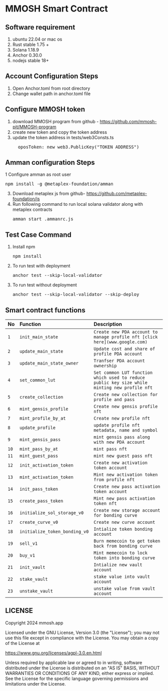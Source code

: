 # MMOSH Smart Contract

## Software requirement
1. ubuntu 22.04 or mac os
2. Rust stable 1.75 +
3. Solana 1.18.9
4. Anchor 0.30.0
5. nodejs stable 18+

## Account Configuration Steps
1. Open Anchor.toml from root directory
2. Change wallet path in anchor.toml file 

## Configure MMOSH token
1. download MMOSH program from github - https://github.com/mmosh-pit/MMOSH-program
2. create new token and copy the token address
3. update the token address in tests/web3Consts.ts
   <pre>  oposToken: new web3.PublicKey("TOKEN_ADDRESS")</pre>

## Amman configuration Steps
1 Configure amman as root user
   <pre>npm install -g @metaplex-foundation/amman</pre>
3. Download metaplex js from github- https://github.com/metaplex-foundation/js
4. Run following command to run local solana validator along with metaplex contracts
    <pre>amman start .ammanrc.js</pre>

## Test Case Command
1. Install npm
   <pre>npm install </pre>
1. To run test with deployment 
   <pre>anchor test --skip-local-validator </pre>
2. To run test without deployment
   <pre>anchor test --skip-local-validator --skip-deploy </pre>

## Smart contract functions

| No | Function | Description |
| :--- | :--- | :--- |
| `1` | `init_main_state` | `Create new PDA account to manage profile nft [click here](www.google.com)` | 
| `2` | `update_main_state` | `Update cost and share of profile PDA account` | 
| `3` | `update_main_state_owner` | `Tranfser PDA account ownership` | 
| `4` | `set_common_lut` | `Set common LUT function which used to reduce public key size while minting new profile nft` | 
| `5` | `create_collection` | `Create new collection for profile and pass` | 
| `6` | `mint_gensis_profile` | `Create new gensis profile nft` | 
| `7` | `mint_profile_by_at` | `Create new profile nft` | 
| `8` | `update_profile` | `update profile nft metadata, name and symbol` | 
| `9` | `mint_gensis_pass` | `mint gensis pass along with new PDA account` | 
| `10` | `mint_pass_by_at` | `mint pass nft` | 
| `11` | `mint_guest_pass` | `mint new guest pass nft` | 
| `12` | `init_activation_token` | `Create new activation token account` | 
| `13` | `mint_activation_token` | `Mint new activation token from profile nft` | 
| `14` | `init_pass_token` | `Create new pass activation token account` | 
| `15` | `create_pass_token` | `Mint new pass activation token nft` | 
| `16` | `initialize_sol_storage_v0` | `Create new storage account for bonding curve` | 
| `17` | `create_curve_v0` | `Create new curve account` | 
| `18` | `initialize_token_bonding_v0` | `Intialize token bonding account` | 
| `19` | `sell_v1` | `Burn memecoin to get token back from bonding curve` | 
| `20` | `buy_v1` | `Mint memecoin to lock token into bonding curve` | 
| `21` | `init_vault` | `Intialize new vault account` | 
| `22` | `stake_vault` | `stake value into vault account` | 
| `23` | `unstake_vault` | `unstake value from vault account` | 


## LICENSE
Copyright 2024 mmosh.app

Licensed under the GNU License, Version 3.0 (the "License"); you may not use this file except in compliance with the License. You may obtain a copy of the License at

https://www.gnu.org/licenses/agpl-3.0.en.html

Unless required by applicable law or agreed to in writing, software distributed under the License is distributed on an "AS IS" BASIS, WITHOUT WARRANTIES OR CONDITIONS OF ANY KIND, either express or implied. See the License for the specific language governing permissions and limitations under the License.
